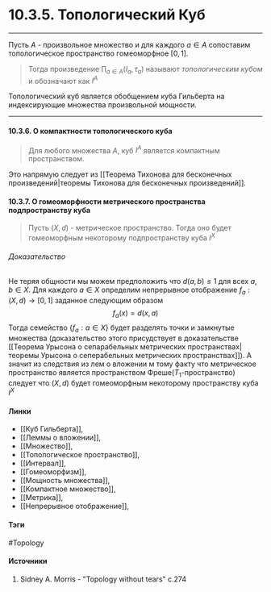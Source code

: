 # 10.3.5. Топологический Куб
***
Пусть $A$ - произвольное множество и для каждого $a\in A$  сопоставим топологическое пространство гомеоморфное $[0,1]$.
>Тогда произведение $\prod_{a\in A}(I_{a},\tau_{a})$ называют *топологическим кубом* и обозначают как $I^{A}$

Топологический куб является обобщением куба Гильберта на индексирующие множества произвольной мощности.
***

#### 10.3.6. О компактности топологического куба
>Для любого множества $A$, куб $I^{A}$ является компактным пространством.

Это напрямую следует из [[Теорема Тихонова для бесконечных произведений|теоремы Тихонова для бесконечных произведений]].

#### 10.3.7. О гомеоморфности метрического пространства подпространству куба
>Пусть $(X,d)$ - метрическое пространство. Тогда оно будет гомеоморфным некоторому подпространству куба $I^{X}$

###### Доказательство
Не теряя общности мы можем предположить что $d(a,b)\le1$ для всех $a,b\in X$. Для каждого $a\in X$ определим непрерывное отображение $f_{a}:(X,d)\to[0,1]$ заданное следующим образом
$$
f_{a}(x)=d(x,a)
$$
Тогда семейство $\{f_{a}:a\in X\}$ будет разделять точки и замкнутые множества (доказательство этого присудствует в доказательстве [[Теорема Урысона о сепарабельных метрических пространствах|теоремы Урысона о сеперабельных метрических пространствах]]). А значит из следствия из лем о вложении м тому факту что метрическое пространство является пространством Фреше($T_{1}$-пространство) следует что $(X,d)$ будет гомеоморфным некоторому пространству куба $I^{X}$
#### Линки
- [[Куб Гильберта]],
- [[Леммы о вложении]],
- [[Множество]],
- [[Топологическое пространство]],
- [[Интервал]],
- [[Гомеоморфизм]],
- [[Мощность множества]],
- [[Компактное множество]],
- [[Метрика]],
- [[Непрерывное отображение]],
#### Тэги
 #Topology 
#### Источники
1. Sidney A. Morris - "Topology without tears" c.274